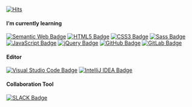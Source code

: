 [![Hits](https://hits.seeyoufarm.com/api/count/incr/badge.svg?url=https%3A%2F%2Fgithub.com%2F5eonhee%2Fhit-counter&count_bg=%23218BD7&title_bg=%239A9A9A&icon=bilibili.svg&icon_color=%23E7E7E7&title=hits&edge_flat=false)](https://hits.seeyoufarm.com)


#### I’m currently learning

[![Semantic Web Badge](http://img.shields.io/badge/Semantic%20Web-005A9C?style=for-the-badge&logo=Semantic%20Web&logoColor=white)](#)
[![HTML5 Badge](http://img.shields.io/badge/HTML5-E34F26?style=for-the-badge&logo=HTML5&logoColor=white)](#)
[![CSS3 Badge](http://img.shields.io/badge/CSS3-1572B6?style=for-the-badge&logo=CSS3&logoColor=white)](#)
[![Sass Badge](http://img.shields.io/badge/Sass-CC6699?style=for-the-badge&logo=Sass&logoColor=white)](#)
[![JavaScript Badge](http://img.shields.io/badge/JavaScript-F7DF1E?style=for-the-badge&logo=JavaScript&logoColor=white)](#)
[![jQuery Badge](http://img.shields.io/badge/jQuery-0769AD?style=for-the-badge&logo=jQuery&logoColor=white)](#)
[![GitHub Badge](http://img.shields.io/badge/GitHub-181717?style=for-the-badge&logo=GitHub&logoColor=white)](#)
[![GitLab Badge](http://img.shields.io/badge/GitLab-FC6D26?style=for-the-badge&logo=GitLab&logoColor=white)](#)

#### Editor
[![Visual Studio Code Badge](http://img.shields.io/badge/Visual%20Studio%20Code-007ACC?style=for-the-badge&logo=Visual%20Studio%20Code&logoColor=white)](#)
[![IntelliJ IDEA Badge](https://img.shields.io/badge/IntelliJ%20IDEA-000000?style=for-the-badge&logo=IntelliJ%20IDEA&logoColor=white)](#)

#### Collaboration Tool
[![SLACK Badge](https://img.shields.io/badge/Slack-4A154B?style=for-the-badge&logo=Slack&logoColor=white)](#)
